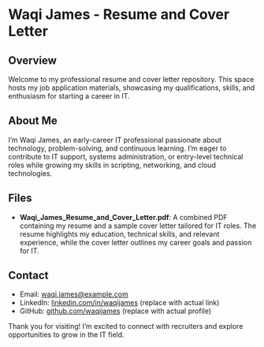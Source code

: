# Waqi James - Resume and Cover Letter

## Overview
Welcome to my professional resume and cover letter repository. This space hosts my job application materials, showcasing my qualifications, skills, and enthusiasm for starting a career in IT.

## About Me
I’m Waqi James, an early-career IT professional passionate about technology, problem-solving, and continuous learning. I’m eager to contribute to IT support, systems administration, or entry-level technical roles while growing my skills in scripting, networking, and cloud technologies.

## Files
- **Waqi_James_Resume_and_Cover_Letter.pdf**: A combined PDF containing my resume and a sample cover letter tailored for IT roles. The resume highlights my education, technical skills, and relevant experience, while the cover letter outlines my career goals and passion for IT.

## Contact
- Email: [waqi.james@example.com](mailto:waqi.james@example.com)
- LinkedIn: [linkedin.com/in/waqijames](#) (replace with actual link)
- GitHub: [github.com/waqijames](#) (replace with actual profile)

Thank you for visiting! I’m excited to connect with recruiters and explore opportunities to grow in the IT field.
